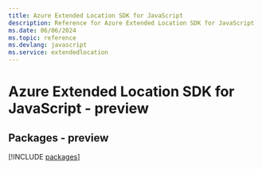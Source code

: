 ```yaml
---
title: Azure Extended Location SDK for JavaScript
description: Reference for Azure Extended Location SDK for JavaScript
ms.date: 06/06/2024
ms.topic: reference
ms.devlang: javascript
ms.service: extendedlocation
---
```

# Azure Extended Location SDK for JavaScript - preview
## Packages - preview
[!INCLUDE [packages](extended-location-index.md)]
